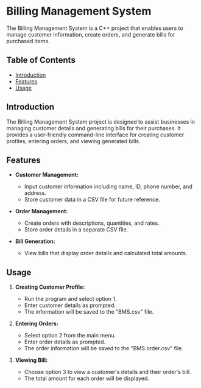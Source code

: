# Billing Management System

The Billing Management System is a C++ project that enables users to manage customer information, create orders, and generate bills for purchased items.

## Table of Contents
- [Introduction](#introduction)
- [Features](#features)
- [Usage](#usage)

## Introduction

The Billing Management System project is designed to assist businesses in managing customer details and generating bills for their purchases. It provides a user-friendly command-line interface for creating customer profiles, entering orders, and viewing generated bills.

## Features

- **Customer Management:**
  - Input customer information including name, ID, phone number, and address.
  - Store customer data in a CSV file for future reference.

- **Order Management:**
  - Create orders with descriptions, quantities, and rates.
  - Store order details in a separate CSV file.

- **Bill Generation:**
  - View bills that display order details and calculated total amounts.

## Usage

1. **Creating Customer Profile:**
   - Run the program and select option 1.
   - Enter customer details as prompted.
   - The information will be saved to the "BMS.csv" file.

2. **Entering Orders:**
   - Select option 2 from the main menu.
   - Enter order details as prompted.
   - The order information will be saved to the "BMS order.csv" file.

3. **Viewing Bill:**
   - Choose option 3 to view a customer's details and their order's bill.
   - The total amount for each order will be displayed.

